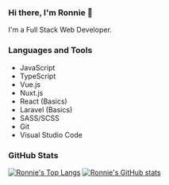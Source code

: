 ### Hi there, I'm Ronnie 👋

I'm a Full Stack Web Developer.

### Languages and Tools
- JavaScript
- TypeScript
- Vue.js
- Nuxt.js
- React (Basics)
- Laravel (Basics)
- SASS/SCSS
- Git
- Visual Studio Code

### GitHub Stats

[![Ronnie's Top Langs](https://github-readme-stats.vercel.app/api/top-langs/?username=CodingWithNuke)](https://github.com/anuraghazra/github-readme-stats) 
[![Ronnie's GitHub stats](https://github-readme-stats.vercel.app/api?username=CodingWithNuke&count_private=true&show_icons=true)](https://github.com/anuraghazra/github-readme-stats)

<!--
**CodingWithNuke/CodingWithNuke** is a ✨ _special_ ✨ repository because its `README.md` (this file) appears on your GitHub profile.

Here are some ideas to get you started:

- 🔭 I’m currently working on ...
- 🌱 I’m currently learning ...
- 👯 I’m looking to collaborate on ...
- 🤔 I’m looking for help with ...
- 💬 Ask me about ...
- 📫 How to reach me: ...
- 😄 Pronouns: ...
- ⚡ Fun fact: ...
-->
